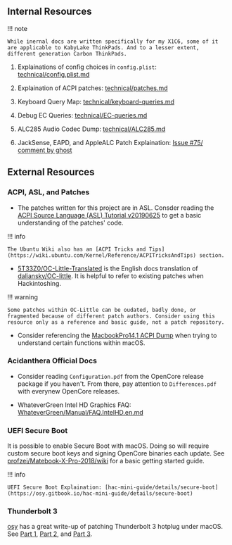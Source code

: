 ## Internal Resources

!!! note

    While inernal docs are written specifically for my X1C6, some of it are applicable to KabyLake ThinkPads. And to a lesser extent, different generation Carbon ThinkPads.

1. Explainations of config choices in `config.plist`: [technical/config.plist.md](https://tylernguyen.github.io/x1c6-hackintosh/technical/config.plist/)

2. Explaination of ACPI patches: [technical/patches.md](https://tylernguyen.github.io/x1c6-hackintosh/technical/patches/)

3. Keyboard Query Map: [technical/keyboard-queries.md](https://tylernguyen.github.io/x1c6-hackintosh/technical/patches/keyboard-queries.md)

4. Debug EC Queries: [technical/EC-queries.md](https://tylernguyen.github.io/x1c6-hackintosh/technical/patches/EC-queries.md)

5. ALC285 Audio Codec Dump: [technical/ALC285.md](https://raw.githubusercontent.com/tylernguyen/x1c6-hackintosh/main/docs/technical/ALC285.md)

6. JackSense, EAPD, and AppleALC Patch Explaination: [Issue #75/ comment by ghost](https://github.com/tylernguyen/x1c6-hackintosh/issues/75#issuecomment-705889447)

## External Resources

### ACPI, ASL, and Patches

- The patches written for this project are in ASL. Consder reading the [ACPI Source Language (ASL) Tutorial v20190625](https://acpica.org/sites/acpica/files/asl_tutorial_v20190625.pdf) to get a basic understanding of the patches' code.

!!! info
    
    The Ubuntu Wiki also has an [ACPI Tricks and Tips](https://wiki.ubuntu.com/Kernel/Reference/ACPITricksAndTips) section.

- [5T33Z0/OC-Little-Translated](https://github.com/5T33Z0/OC-Little-Translated) is the English docs translation of [daliansky/OC-little](https://github.com/daliansky/OC-little). It is helpful to refer to existing patches when Hackintoshing.

!!! warning

    Some patches within OC-Little can be oudated, badly done, or fragmented because of different patch authors. Consider using this resource only as a reference and basic guide, not a patch repository.

- Consider referencing the [MacbookPro14,1 ACPI Dump](https://github.com/khronokernel/DarwinDumped/tree/master/MacBookPro/MacBookPro14%2C1) when trying to understand certain functions within macOS.

### Acidanthera Official Docs

- Consider reading `Configuration.pdf` from the OpenCore release package if you haven't. From there, pay attention to `Differences.pdf` with everynew OpenCore releases.

- WhateverGreen Intel HD Graphics FAQ: [WhateverGreen/Manual/FAQ.IntelHD.en.md](https://github.com/acidanthera/WhateverGreen/blob/master/Manual/FAQ.IntelHD.en.md)

### UEFI Secure Boot

It is possible to enable Secure Boot with macOS. Doing so will require custom secure boot keys and signing OpenCore binaries each update. See [profzei/Matebook-X-Pro-2018/wiki](https://github.com/profzei/Matebook-X-Pro-2018/wiki/Enable-BIOS-Secure-Boot-with-OpenCore) for a basic getting started guide.

!!! info

    UEFI Secure Boot Explaination: [hac-mini-guide/details/secure-boot](https://osy.gitbook.io/hac-mini-guide/details/secure-boot)

### Thunderbolt 3

[osy](https://github.com/osy) has a great write-up of patching Thunderbolt 3 hotplug under macOS. See [Part 1](https://osy.gitbook.io/hac-mini-guide/details/thunderbolt-3-fix), [Part 2]( https://osy.gitbook.io/hac-mini-guide/details/thunderbolt-3-fix-part-2), and [Part 3](https://osy.gitbook.io/hac-mini-guide/details/thunderbolt-3-fix-part-3).